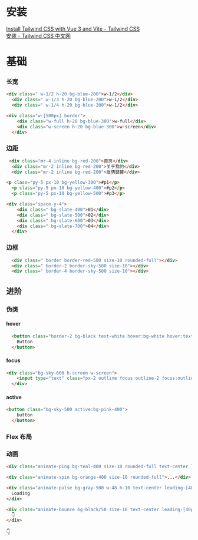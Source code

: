 <a name="L3qIU"></a>
# 安装
[Install Tailwind CSS with Vue 3 and Vite - Tailwind CSS](https://v2.tailwindcss.com/docs/guides/vue-3-vite)<br />[安装 - Tailwind CSS 中文网](https://tailwind.nodejs.cn/docs/installation)
<a name="EBBNQ"></a>
# 基础
<a name="m9qng"></a>
### 长宽
```html
<div class=" w-1/2 h-20 bg-blue-200">w-1/2</div>
  <div class=" w-1/3 h-20 bg-blue-200">w-1/2</div>
  <div class=" w-1/4 h-20 bg-blue-200">w-1/2</div>
```
```html
<div class="w-[500px] border">
    <div class="w-full h-20 bg-blue-300">w-full</div>
    <div class="w-screen h-20 bg-blue-300">w-screen</div>
  </div>
```
<a name="gSRtf"></a>
### 边距
```html
 <div class="mr-4 inline bg-red-200">首页</div>
  <div class="mr-2 inline bg-red-200">关于我的</div>
  <div class="mr-2 inline bg-red-200">友情链接</div>
```
```html
<p class="py-5 px-10 bg-yellow-300">#p1</p>
  <p class="py-5 px-10 bg-yellow-400">#p2</p>
  <p class="py-5 px-10 bg-yellow-500">#p3</p>
```
```html
<div class="space-y-4">
    <div class=" bg-slate-400">01</div>
    <div class=" bg-slate-500">02</div>
    <div class=" bg-slate-600">03</div>
    <div class=" bg-slate-700">04</div>
  </div>
```
<a name="rJ9SJ"></a>
### 边框
```html
  <div class=" border border-red-500 size-10 rounded-full"></div>
  <div class=" border-2 border-sky-500 size-10"></div>
  <div class=" border-4 border-sky-500 size-10"></div>
```
<a name="sDNX9"></a>
## 进阶
<a name="QbsDb"></a>
### 伪类
<a name="botvA"></a>
#### hover
```html
  <button class="border-2 bg-black text-white hover:bg-white hover:text-black">
    Button
  </button>
```
<a name="H4sTJ"></a>
#### focus
```html
<div class="bg-sky-600 h-screen w-screen">
    <input type="text" class="px-2 outline focus:outline-2 focus:outline-sky-400" placeholder="请输入用户名"/>
  </div>
```
<a name="XOZsj"></a>
#### active
```html
<button class="bg-sky-500 active:bg-pink-400">
    button
  </button>
```
<a name="vrbgN"></a>
### Flex 布局
<a name="MGOJW"></a>
### 动画
```html
<div class="animate-ping bg-teal-400 size-10 rounded-full text-center leading-[40px]">❤️</div>
```
```html
<div class="animate-spin bg-orange-400 size-10 rounded-full">...</div>
```
```html
<div class="animate-pulse bg-gray-500 w-48 h-10 text-center leading-[40px] rounded-2xl">
  Loading
</div>
```
```html
<div class="animate-bounce bg-black/50 size-10 text-center leading-[40px] rounded-full">
  👇
</div>
```
👇
